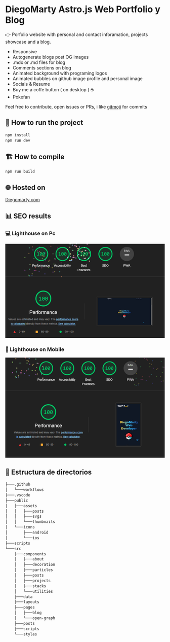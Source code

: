 # DiegoMarty Astro.js Web Portfolio y Blog

👉 Porfolio website with personal and contact inforamation, projects showcase and a blog.

- Responsive
- Autogenerate blogs post OG images
- .mdx or .md files for blog
- Comments sections on blog
- Animated background with programing logos
- Animated bubbles on github image profile and personal image
- Socials & Resume
- Buy me a coffe button ( on desktop ) ☕
- Pokefan

Feel free to contribute, open issues or PRs, i like [gitmoji](https://marketplace.visualstudio.com/items?itemName=seatonjiang.gitmoji-vscode) for commits

## 🚀 How to run the project

```bash
npm install
npm run dev
```

## 🏗️ How to compile

```bash
npm run build
```

## 🌐 Hosted on

[Diegomarty.com](https://diegomarty.com)

## 📊 SEO results

### 💻 Lighthouse on Pc

![Seo Results on Lighthouse](public/assets/thumbnails/SeoPc.png)

### 📱 Lighthouse on Mobile

![Seo Results on Lighthouse](public/assets/thumbnails/SeoMobile.png)

## 📁 Estructura de directorios

```bash
├───.github
│   └───workflows
├───.vscode
├───public
│   ├───assets
│   │   ├───posts
│   │   ├───svgs
│   │   └───thumbnails
│   └───icons
│       ├───android
│       └───ios
├───scripts
└───src
    ├───components
    │   ├───about
    │   ├───decoration
    │   ├───particles
    │   ├───posts
    │   ├───projects
    │   ├───stacks
    │   └───utilities
    ├───data
    ├───layouts
    ├───pages
    │   ├───blog
    │   └───open-graph
    ├───posts
    ├───scripts
    └───styles
```
